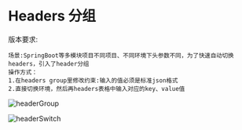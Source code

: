 ---
---

# Headers 分组

版本要求: <Badge text="2.0.7"/>

```
场景:SpringBoot等多模块项目不同项目、不同环境下头参数不同，为了快速自动切换headers，引入了header分组
操作方式：
1.在headers group里修改约束:输入的值必须是标准json格式
2.直接切换环境，然后再headers表格中输入对应的key、value值
```

![headerGroup](/img/headerGroup.png)

![headerSwitch](/img/headerSwitch.gif)
